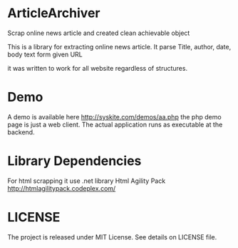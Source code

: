 # ArticleArchiver
Scrap online news article and created clean achievable object

This is a library for extracting online news article. It parse Title, author, date, body text form given URL

it was written to work for all website regardless of structures. 

Demo
===================
A demo is available here 
http://syskite.com/demos/aa.php
the php demo page is just a web client. The actual application runs as executable at the backend.


Library Dependencies
====================
For html scrapping it use .net library Html Agility Pack 
http://htmlagilitypack.codeplex.com/

LICENSE
====================
The project is released under MIT License. See details on LICENSE file.

